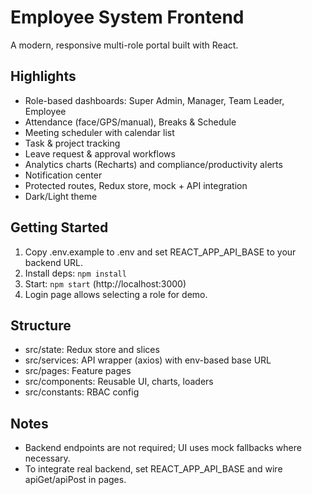 # Employee System Frontend

A modern, responsive multi-role portal built with React.

## Highlights
- Role-based dashboards: Super Admin, Manager, Team Leader, Employee
- Attendance (face/GPS/manual), Breaks & Schedule
- Meeting scheduler with calendar list
- Task & project tracking
- Leave request & approval workflows
- Analytics charts (Recharts) and compliance/productivity alerts
- Notification center
- Protected routes, Redux store, mock + API integration
- Dark/Light theme

## Getting Started
1. Copy .env.example to .env and set REACT_APP_API_BASE to your backend URL.
2. Install deps: `npm install`
3. Start: `npm start` (http://localhost:3000)
4. Login page allows selecting a role for demo.

## Structure
- src/state: Redux store and slices
- src/services: API wrapper (axios) with env-based base URL
- src/pages: Feature pages
- src/components: Reusable UI, charts, loaders
- src/constants: RBAC config

## Notes
- Backend endpoints are not required; UI uses mock fallbacks where necessary.
- To integrate real backend, set REACT_APP_API_BASE and wire apiGet/apiPost in pages.

